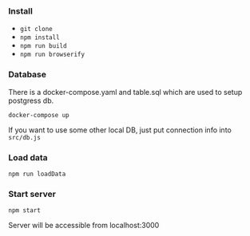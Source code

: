 ### Install

- `git clone`
- `npm install`
- `npm run build`
- `npm run browserify`


### Database

There is a docker-compose.yaml and table.sql which are used to setup postgress db.
```
docker-compose up
```
If you want to use some other local DB, just put connection info into `src/db.js`


### Load data
```npm run loadData```


### Start server
```
npm start
```
Server will be accessible from localhost:3000


